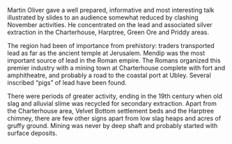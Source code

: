 Martin Oliver gave a well prepared, informative and most interesting
talk illustrated by slides to an audience somewhat reduced by clashing
November activities. He concentrated on the lead and associated silver
extraction in the Charterhouse, Harptree, Green Ore and Priddy areas.

The region had been of importance from prehistory: traders transported
lead as far as the ancient temple at Jerusalem. Mendip was the most
important source of lead in the Roman empire. The Romans organized this
premier industry with a mining town at Charterhouse complete with fort
and amphitheatre, and probably a road to the coastal port at Ubley.
Several inscribed “pigs” of lead have been found.

There were periods of greater activity, ending in the 19th century when
old slag and alluvial slime was recycled for secondary extraction. Apart
from the Charterhouse area, Velvet Bottom settlement beds and the
Harptree chimney, there are few other signs apart from low slag heaps
and acres of gruffy ground. Mining was never by deep shaft and probably
started with surface deposits.
